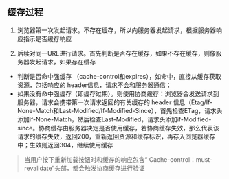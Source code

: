 ## 缓存过程

1. 浏览器第一次发起请求。不存在缓存，所以向服务器发起请求，根据服务器响应指示是否缓存响应

2. 后续对同一URL进行请求。首先判断是否存在缓存，如果不存在缓存，则像服务器发起请求，如果存在缓存
  * 判断是否命中强缓存 （cache-control和expires），如命中，直接从缓存获取资源，包括响应的 header信息，请求不会和服务器通信；
  * 如果没有命中强缓存（即缓存过期）。则使用协商缓存：浏览器会发送请求到服务器，请求会携带第一次请求返回的有关缓存的 header 信息（Etag/If-None-Match和Last-Modified/If-Modified-Since），首先检查ETag，请求头添加if-None-Match，然后检查Last-Modified，请求头添加if-Modified-since。协商缓存由服务器决定是否使用缓存，若协商缓存失效，那么代表该请求的缓存失效，返回200，重新返回资源和缓存标识，再存入浏览器缓存中；生效则返回304，继续使用缓存


> 当用户按下重新加载按钮时和缓存的响应包含“ Cache-control：must-revalidate”头部，都会触发协商缓存进行验证